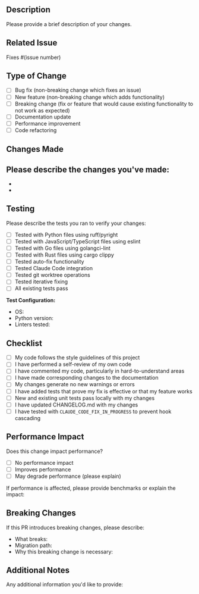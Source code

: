 ## Description

Please provide a brief description of your changes.

## Related Issue

Fixes #(issue number)

## Type of Change

- [ ] Bug fix (non-breaking change which fixes an issue)
- [ ] New feature (non-breaking change which adds functionality)
- [ ] Breaking change (fix or feature that would cause existing functionality to not work as expected)
- [ ] Documentation update
- [ ] Performance improvement
- [ ] Code refactoring

## Changes Made

Please describe the changes you've made:
- 
- 
- 

## Testing

Please describe the tests you ran to verify your changes:

- [ ] Tested with Python files using ruff/pyright
- [ ] Tested with JavaScript/TypeScript files using eslint
- [ ] Tested with Go files using golangci-lint
- [ ] Tested with Rust files using cargo clippy
- [ ] Tested auto-fix functionality
- [ ] Tested Claude Code integration
- [ ] Tested git worktree operations
- [ ] Tested iterative fixing
- [ ] All existing tests pass

**Test Configuration:**
- OS: 
- Python version: 
- Linters tested: 

## Checklist

- [ ] My code follows the style guidelines of this project
- [ ] I have performed a self-review of my own code
- [ ] I have commented my code, particularly in hard-to-understand areas
- [ ] I have made corresponding changes to the documentation
- [ ] My changes generate no new warnings or errors
- [ ] I have added tests that prove my fix is effective or that my feature works
- [ ] New and existing unit tests pass locally with my changes
- [ ] I have updated CHANGELOG.md with my changes
- [ ] I have tested with `CLAUDE_CODE_FIX_IN_PROGRESS` to prevent hook cascading

## Performance Impact

Does this change impact performance?
- [ ] No performance impact
- [ ] Improves performance
- [ ] May degrade performance (please explain)

If performance is affected, please provide benchmarks or explain the impact:

## Breaking Changes

If this PR introduces breaking changes, please describe:
- What breaks:
- Migration path:
- Why this breaking change is necessary:

## Additional Notes

Any additional information you'd like to provide: